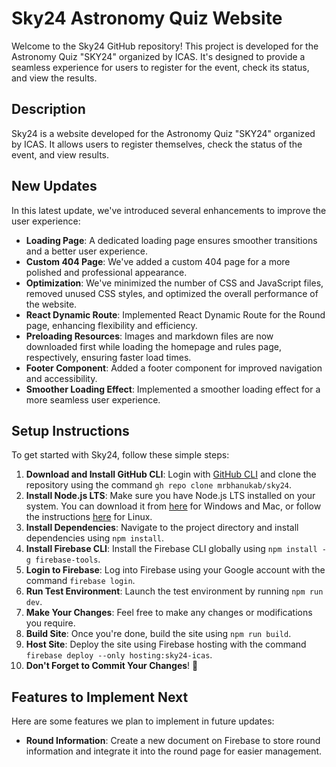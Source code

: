 # Sky24 Astronomy Quiz Website

Welcome to the Sky24 GitHub repository! This project is developed for the Astronomy Quiz "SKY24" organized by ICAS. It's designed to provide a seamless experience for users to register for the event, check its status, and view the results.

## Description

Sky24 is a website developed for the Astronomy Quiz "SKY24" organized by ICAS. It allows users to register themselves, check the status of the event, and view results.

## New Updates

In this latest update, we've introduced several enhancements to improve the user experience:

- **Loading Page**: A dedicated loading page ensures smoother transitions and a better user experience.
- **Custom 404 Page**: We've added a custom 404 page for a more polished and professional appearance.
- **Optimization**: We've minimized the number of CSS and JavaScript files, removed unused CSS styles, and optimized the overall performance of the website.
- **React Dynamic Route**: Implemented React Dynamic Route for the Round page, enhancing flexibility and efficiency.
- **Preloading Resources**: Images and markdown files are now downloaded first while loading the homepage and rules page, respectively, ensuring faster load times.
- **Footer Component**: Added a footer component for improved navigation and accessibility.
- **Smoother Loading Effect**: Implemented a smoother loading effect for a more seamless user experience.

## Setup Instructions

To get started with Sky24, follow these simple steps:

1. **Download and Install GitHub CLI**: Login with [GitHub CLI](https://cli.github.com) and clone the repository using the command `gh repo clone mrbhanukab/sky24`.
2. **Install Node.js LTS**: Make sure you have Node.js LTS installed on your system. You can download it from [here](https://nodejs.org/en) for Windows and Mac, or follow the instructions [here](https://github.com/nvm-sh/nvm) for Linux.
3. **Install Dependencies**: Navigate to the project directory and install dependencies using `npm install`.
4. **Install Firebase CLI**: Install the Firebase CLI globally using `npm install -g firebase-tools`.
5. **Login to Firebase**: Log into Firebase using your Google account with the command `firebase login`.
6. **Run Test Environment**: Launch the test environment by running `npm run dev`.
7. **Make Your Changes**: Feel free to make any changes or modifications you require.
8. **Build Site**: Once you're done, build the site using `npm run build`.
9. **Host Site**: Deploy the site using Firebase hosting with the command `firebase deploy --only hosting:sky24-icas`.
10. **Don't Forget to Commit Your Changes**! 🥲

## Features to Implement Next

Here are some features we plan to implement in future updates:

- **Round Information**: Create a new document on Firebase to store round information and integrate it into the round page for easier management.
